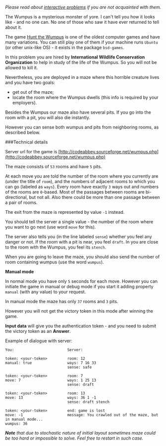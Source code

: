 _Please read about [interactive problems](../wiki/interactive-problems) if you are not acquainted with them._

The Wumpus is a mysterious monster of yore. I can't tell you how it looks like - and no one can. No one of those who
saw it have ever returned to tell about it.

The game [Hunt the Wumpus](http://en.wikipedia.org/wiki/Hunt_the_Wumpus) is one of the oldest computer games and have
many variations. You can still play one of them if your machine runs `Ubuntu` (or other unix-like OS) - it exists in
the package `bsd-games`.

In this problem you are hired by **International Wildlife Conservation Organization** to help in study of the life of
the Wumpus. So you will not be allowed to kill it.

Nevertheless, you are deployed in a maze where this horrible creature lives and you have two goals:

- get out of the maze;
- locate the room where the Wumpus dwells (this info is required by your employers).

Besides the Wumpus our maze also have several pits. If you go into the room with a pit, you will also die instantly.

However you can sense both wumpus and pits from neighboring rooms, as described below.

###Technical details

Server url for the game is [http://codeabbey.sourceforge.net/wumpus.php](http://codeabbey.sourceforge.net/wumpus.php)

The maze consists of `53` rooms and have `5` pits.

At each move you are told the number of the room where you currently are (under the
title of `room`), and the numbers of adjacent rooms to which you can go (labeled as `ways`).
Every room have exactly `3` ways out and numbers of the rooms are `0`-based. Most of the passages between rooms are
bi-directional, but not all. Also there could be more than one passage between a pair of rooms.

The exit from the maze is represented by value `-1` instead.

You should tell the server a single value - the number of the room where you want to go next (use word `move` for this).

The server also tells you (in the line labeled `sense`) whether you feel any danger or not. If the room with a pit is
near, you feel `draft`. In you are close to the room with the Wumpus, you feel its `stench`.

When you are going to leave the maze, you should also send the number of room containing wumpus (use the word `wumpus`).

**Manual mode**

In normal mode you have only `5` seconds for each move. However you can initiate the game in manual or debug mode
if you start it adding property `manual` (with any value) to your request.

In manual mode the maze has only `37` rooms and `3` pits.

However you will not get the victory token in this mode after winning the game.

**Input data** will give you the authentication token - and you need to submit the victory token as an **Answer**.

Example of dialogue with server:

    You:						Server:
	
	token: <your-token>			room: 12
	manual: true				ways: 7 16 33
								sense: safe
	
	token: <your-token>			room: 7
	move: 7						ways: 1 25 13
								sense: draft
	
	token: <your-token>			room: 13
	move: 13					ways: 36 1 -1
								sense: draft stench
	
	token: <your-token>			end: game is lost
	move: -1					message: You crawled out of the maze, but in manual mode...
	wumpus: 36

_**Note** that due to stochastic nature of initial layout sometimes maze could be too hard or impossible to solve.
Feel free to restart in such case._